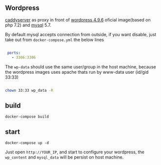 ## Wordpress


[caddyserver](https://github.com/mholt/caddy) as proxy in front of [wordpress 4.9.6](https://store.docker.com/images/wordpress) oficial image(based on php 7.2) and [mysql](https://store.docker.com/images/mysql) 5.7.

By default mysql accepts connection from outside, if you want disable, just take out from `docker-compose.yml` the below lines

```yaml 

 ports:
   - 3306:3306

```

The `wp-data` should use the same user/group in the host machine, because the wordpress images uses apache thats run by www-data user (id/gid 33:33)

```sh

chown 33:33 wp_data -R

```

## build

```  
docker-compose build
```

## start

```
docker-compose up -d
```

Just open `http://YOUR_IP`, and start to configure your wordpress, the `wp_content` and `mysql_data` will be persist on
host machine.